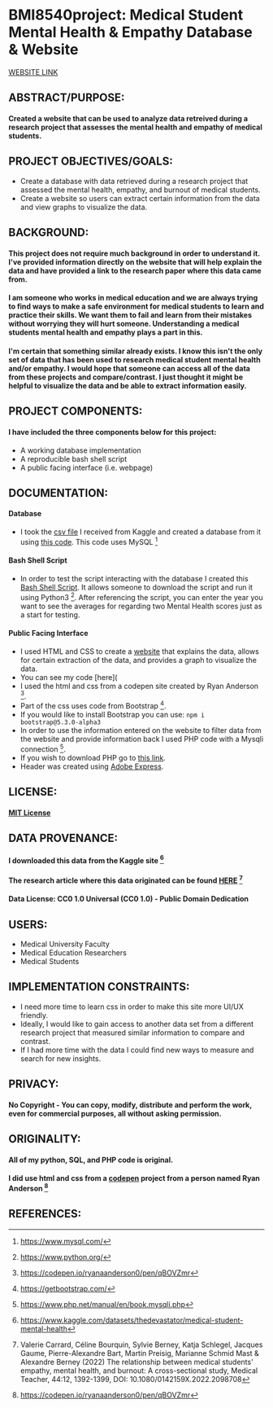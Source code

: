 # BMI8540project: Medical Student Mental Health & Empathy Database & Website
[WEBSITE LINK](http://odin.unomaha.edu/~amekush-harter/amekushproject2.php)
## ABSTRACT/PURPOSE:
#### Created a website that can be used to analyze data retreived during a research project that assesses the mental health and empathy of medical students.
## PROJECT OBJECTIVES/GOALS: 
- Create a database with data retrieved during a research project that assessed the mental health, empathy, and burnout of medical students.
- Create a website so users can extract certain information from the data and view graphs to visualize the data.
## BACKGROUND: 
#### This project does not require much background in order to understand it. I've provided information directly on the website that will help explain the data and have provided a link to the research paper where this data came from.
#### I am someone who works in medical education and we are always trying to find ways to make a safe environment for medical students to learn and practice their skills. We want them to fail and learn from their mistakes without worrying they will hurt someone. Understanding a medical students mental health and empathy plays a part in this.
#### I'm certain that something similar already exists. I know this isn't the only set of data that has been used to research medical student mental health and/or empathy. I would hope that someone can access all of the data from these projects and compare/contrast. I just thought it might be helpful to visualize the data and be able to extract information easily.
## PROJECT COMPONENTS: 
#### I have included the three components below for this project:
- A working database implementation
- A reproducible bash shell script 
- A public facing interface (i.e. webpage)
## DOCUMENTATION: 
#### Database
- I took the [csv file](https://raw.githubusercontent.com/amekush1/BMI8540project/main/BMI8540_project/Data%20Carrard%20et%20al.%202022%20MedTeach.csv?token=GHSAT0AAAAAACCXSYW3YJ5BUC2TKKL5Z3AEZDEFFNQ) I received from Kaggle and created a database from it using [this code](https://raw.githubusercontent.com/amekush1/BMI8540project/main/BMI8540_project/amekushprojectDB.sql?token=GHSAT0AAAAAACCXSYW2V2RN2WCQO3C6YNCMZDEFCMQ). This code uses MySQL [^1]
#### Bash Shell Script
- In order to test the script interacting with the database I created this [Bash Shell Script](https://raw.githubusercontent.com/amekush1/BMI8540project/main/BMI8540_project/amekush-harter_project_query.py?token=GHSAT0AAAAAACCXSYW35CMPVAAB6NCXKIXOZDEF6EA). It allows someone to download the script and run it using Python3 [^2]. After referencing the script, you can enter the year you want to see the averages for regarding two Mental Health scores just as a start for testing.
#### Public Facing Interface
- I used HTML and CSS to create a [website](http://odin.unomaha.edu/~amekush-harter/amekushproject2.php) that explains the data, allows for certain extraction of the data, and provides a graph to visualize the data. 
- You can see my code [here](
- I used the html and css from a codepen site created by Ryan Anderson [^7].
- Part of the css uses code from Bootstrap [^8].
- If you would like to install Bootstrap you can use: `npm i bootstrap@5.3.0-alpha3`
- In order to use the information entered on the website to filter data from the website and provide information back I used PHP code with a Mysqli connection [^9].
- If you wish to download PHP go to [this link](https://www.php.net/downloads.php).
- Header was created using [Adobe Express](https://express.adobe.com/sp).
## LICENSE:
#### [MIT License](https://raw.githubusercontent.com/amekush1/BMI8540project/main/LICENSE?token=GHSAT0AAAAAACCXSYW32LICSUU2DWO2ZVFGZDEIBFA)
## DATA PROVENANCE: 
#### I downloaded this data from the Kaggle site [^5]
#### The research article where this data originated can be found [HERE](https://www.tandfonline.com/doi/full/10.1080/0142159X.2022.2098708) [^6]
#### Data License: CC0 1.0 Universal (CC0 1.0) - Public Domain Dedication
## USERS: 
- Medical University Faculty
- Medical Education Researchers
- Medical Students
## IMPLEMENTATION CONSTRAINTS: 
- I need more time to learn css in order to make this site more UI/UX friendly. 
- Ideally, I would like to gain access to another data set from a different research project that measured similar information to compare and contrast.
- If I had more time with the data I could find new ways to measure and search for new insights.
## PRIVACY: 
#### No Copyright - You can copy, modify, distribute and perform the work, even for commercial purposes, all without asking permission.
## ORIGINALITY: 
#### All of my python, SQL, and PHP code is original. 
#### I did use html and css from a [codepen](https://codepen.io/) project from a person named Ryan Anderson [^7]
## REFERENCES: 
[^1]: https://www.mysql.com/
[^2]: https://www.python.org/
[^3]: https://matplotlib.org/stable/index.html
[^4]: https://pandas.pydata.org/
[^5]: https://www.kaggle.com/datasets/thedevastator/medical-student-mental-health
[^6]: Valerie Carrard, Céline Bourquin, Sylvie Berney, Katja Schlegel, Jacques Gaume, Pierre-Alexandre Bart, Martin Preisig, Marianne Schmid Mast & Alexandre Berney (2022) The relationship between medical students’ empathy, mental health, and burnout: A cross-sectional study, Medical Teacher, 44:12, 1392-1399, DOI: 10.1080/0142159X.2022.2098708
[^7]: https://codepen.io/ryanaanderson0/pen/qBOVZmr
[^8]: https://getbootstrap.com/
[^9]: https://www.php.net/manual/en/book.mysqli.php
